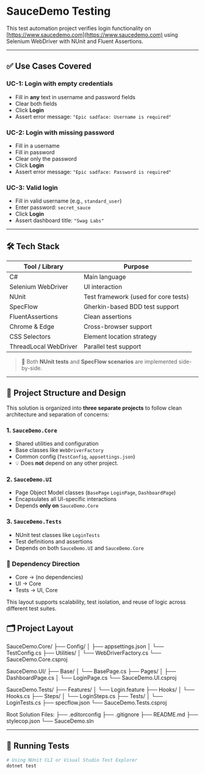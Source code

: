 # SauceDemo Testing

This test automation project verifies login functionality on [https://www.saucedemo.com](https://www.saucedemo.com) using Selenium WebDriver with NUnit and Fluent Assertions.

---

## ✅ Use Cases Covered

### UC-1: Login with empty credentials
- Fill in **any** text in username and password fields
- Clear both fields
- Click **Login**
- Assert error message: `"Epic sadface: Username is required"`

### UC-2: Login with missing password
- Fill in a username
- Fill in password
- Clear only the password
- Click **Login**
- Assert error message: `"Epic sadface: Password is required"`

### UC-3: Valid login
- Fill in valid username (e.g., `standard_user`)
- Enter password: `secret_sauce`
- Click **Login**
- Assert dashboard title: `"Swag Labs"`

---

## 🛠️ Tech Stack

| Tool / Library        | Purpose                              |
|-----------------------|---------------------------------------|
| C#                    | Main language                        |
| Selenium WebDriver    | UI interaction                       |
| NUnit                 | Test framework (used for core tests) |
| SpecFlow              | Gherkin-based BDD test support       |
| FluentAssertions      | Clean assertions                     |
| Chrome & Edge         | Cross-browser support                |
| CSS Selectors         | Element location strategy            |
| ThreadLocal WebDriver | Parallel test support                |

> 🔄 Both **NUnit tests** and **SpecFlow scenarios** are implemented side-by-side.

---

## 🔧 Project Structure and Design

This solution is organized into **three separate projects** to follow clean architecture and separation of concerns:

### 1. `SauceDemo.Core`
- Shared utilities and configuration
- Base classes like `WebDriverFactory`
- Common config (`TestConfig`, `appsettings.json`)
- 💡 Does **not** depend on any other project.

### 2. `SauceDemo.UI`
- Page Object Model classes (`BasePage` `LoginPage`, `DashboardPage`)
- Encapsulates all UI-specific interactions
- Depends **only on** `SauceDemo.Core`

### 3. `SauceDemo.Tests`
- NUnit test classes like `LoginTests`
- Test definitions and assertions
- Depends on both `SauceDemo.UI` and `SauceDemo.Core`

### 🔁 Dependency Direction
- Core -> (no dependencies)
- UI -> Core
- Tests -> UI, Core

This layout supports scalability, test isolation, and reuse of logic across different test suites.

## 🗂️ Project Layout
SauceDemo.Core/
├── Config/
│   ├── appsettings.json
│   └── TestConfig.cs
├── Utilities/
│   └── WebDriverFactory.cs
└── SauceDemo.Core.csproj

SauceDemo.UI/
├── Base/
│   └── BasePage.cs
├── Pages/
│   ├── DashboardPage.cs
│   └── LoginPage.cs
└── SauceDemo.UI.csproj

SauceDemo.Tests/
├── Features/
│   └── Login.feature
├── Hooks/
│   └── Hooks.cs
├── Steps/
│   └── LoginSteps.cs
├── Tests/
│   └── LoginTests.cs
├── specflow.json
└── SauceDemo.Tests.csproj

Root Solution Files:
├── .editorconfig
├── .gitignore
├── README.md
├── stylecop.json
└── SauceDemo.sln

---

## 🚀 Running Tests

```bash
# Using NUnit CLI or Visual Studio Test Explorer
dotnet test
